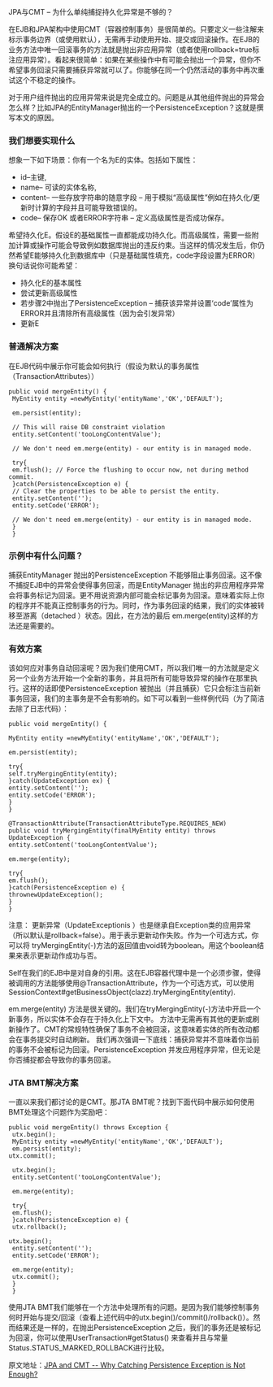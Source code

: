 JPA与CMT – 为什么单纯捕捉持久化异常是不够的？

在EJB和JPA架构中使用CMT（容器控制事务）是很简单的。只要定义一些注解来标示事务边界（或使用默认），无需再手动使用开始、提交或回滚操作。在EJB的业务方法中唯一回滚事务的方法就是抛出非应用异常（或者使用rollback=true标注应用异常）。看起来很简单：如果在某些操作中有可能会抛出一个异常，但你不希望事务回滚只需要捕获异常就可以了。你能够在同一个仍然活动的事务中再次重试这个不稳定的操作。

对于用户组件抛出的应用异常来说是完全成立的。问题是从其他组件抛出的异常会怎么样？比如JPA的EntityManager抛出的一个PersistenceException？这就是撰写本文的原因。

### 我们想要实现什么

想象一下如下场景：你有一个名为E的实体。包括如下属性：

* id–主键,
* name– 可读的实体名称,
* content– 一些存放字符串的随意字段 – 用于模拟“高级属性”例如在持久化/更新时计算的字段并且可能导致错误的。
* code– 保存OK 或者ERROR字符串 – 定义高级属性是否成功保存。

希望持久化E。假设E的基础属性一直都能成功持久化。而高级属性，需要一些附加计算或操作可能会导致例如数据库抛出的违反约束。当这样的情况发生后，你仍然希望E能够持久化到数据库中（只是基础属性填充，code字段设置为ERROR）
换句话说你可能希望：

* 持久化E的基本属性
* 尝试更新高级属性
* 若步骤2中抛出了PersistenceException – 捕获该异常并设置‘code’属性为ERROR并且清除所有高级属性（因为会引发异常）
* 更新E

### 普通解决方案

在EJB代码中展示你可能会如何执行（假设为默认的事务属性（TransactionAttributes））

```
public void mergeEntity() {
 MyEntity entity =newMyEntity('entityName','OK','DEFAULT');
 
 em.persist(entity);
 
 // This will raise DB constraint violation
 entity.setContent('tooLongContentValue');
 
 // We don't need em.merge(entity) - our entity is in managed mode.
 
 try{
 em.flush(); // Force the flushing to occur now, not during method commit.
 }catch(PersistenceException e) {
 // Clear the properties to be able to persist the entity.
 entity.setContent('');
 entity.setCode('ERROR');
 
 // We don't need em.merge(entity) - our entity is in managed mode.
 }
 }
```

### 示例中有什么问题？

捕获EntityManager 抛出的PersistenceException 不能够阻止事务回滚。这不像不捕捉EJB中的异常会使得事务回滚，而是EntityManager 抛出的非应用程序异常会将事务标记为回滚。更不用说资源内部可能会标记事务为回滚。意味着实际上你的程序并不能真正控制事务的行为。同时，作为事务回滚的结果，我们的实体被转移至游离（detached ）状态。因此，在方法的最后 em.merge(entity)这样的方法还是需要的。

### 有效方案

该如何应对事务自动回滚呢？因为我们使用CMT，所以我们唯一的方法就是定义另一个业务方法开始一个全新的事务，并且将所有可能导致异常的操作在那里执行。这样的话即使PersistenceException 被抛出（并且捕获）它只会标注当前新事务回滚，我们的主事务是不会有影响的。如下可以看到一些样例代码（为了简洁去除了日志代码）：

```
public void mergeEntity() {
 
MyEntity entity =newMyEntity('entityName','OK','DEFAULT');
 
em.persist(entity);
 
try{
self.tryMergingEntity(entity);
}catch(UpdateException ex) {
entity.setContent('');
entity.setCode('ERROR');
}
}
 
@TransactionAttribute(TransactionAttributeType.REQUIRES_NEW)
public void tryMergingEntity(finalMyEntity entity) throws UpdateException {
entity.setContent('tooLongContentValue');
 
em.merge(entity);
 
try{
em.flush();
}catch(PersistenceException e) {
thrownewUpdateException();
}
}
```

注意：
更新异常（UpdateExceptionis ）也是继承自Exception类的应用异常（所以默认是rollback=false）。用于表示更新动作失败。作为一个可选方式，你可以将 tryMergingEntity(-)方法的返回值由void转为boolean。用这个boolean结果来表示更新动作成功与否。

Self在我们的EJB中是对自身的引用。这在EJB容器代理中是一个必须步骤，使得被调用的方法能够使用@TransactionAttribute，作为一个可选方式，可以使用SessionContext#getBusinessObject(clazz).tryMergingEntity(entity).

em.merge(entity) 方法是很关键的。我们在tryMergingEntity(-)方法中开启一个新事务，所以实体不会存在于持久化上下文中。
方法中无需再有其他的更新或刷新操作了。CMT的常规特性确保了事务不会被回滚，这意味着实体的所有改动都会在事务提交时自动刷新。
我们再次强调一下底线：捕获异常并不意味着你当前的事务不会被标记为回滚。PersistenceException 并发应用程序异常，但无论是你否捕捉都会导致你的事务回滚。

### JTA BMT解决方案

一直以来我们都讨论的是CMT。那JTA BMT呢？找到下面代码中展示如何使用BMT处理这个问题作为奖励吧：

```
public void mergeEntity() throws Exception {
 utx.begin();
 MyEntity entity =newMyEntity('entityName','OK','DEFAULT');
 em.persist(entity);
utx.commit();
 
 utx.begin();
 entity.setContent('tooLongContentValue');
 
 em.merge(entity);
 
 try{
 em.flush();
 }catch(PersistenceException e) {
 utx.rollback();
 
utx.begin();
 entity.setContent('');
 entity.setCode('ERROR');
 
 em.merge(entity);
 utx.commit();
 }
 }
```

使用JTA BMT我们能够在一个方法中处理所有的问题。是因为我们能够控制事务何时开始与提交/回滚（查看上述代码中的utx.begin()/commit()/rollback()）。然而结果还是一样的，在抛出PersistenceException 之后，我们的事务还是被标记为回滚，你可以使用UserTransaction#getStatus() 来查看并且与常量Status.STATUS_MARKED_ROLLBACK进行比较。

原文地址：[JPA and CMT -- Why Catching Persistence Exception is Not Enough?](http://piotrnowicki.com/2013/03/jpa-and-cmt-why-catching-persistence-exception-is-not-enough/)


